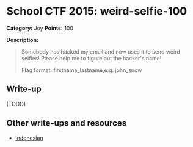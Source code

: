 # School CTF 2015: weird-selfie-100

**Category:** Joy
**Points:** 100

**Description:**

> Somebody has hacked my email and now uses it to send weird selfies! Please help me to figure out the hacker's name!
>
> Flag format: firstname_lastname,e.g. john_snow

## Write-up

(TODO)

## Other write-ups and resources

* [Indonesian](http://www.hasnydes.us/2015/05/schoolctf-weird-selfie-100pts/) 
